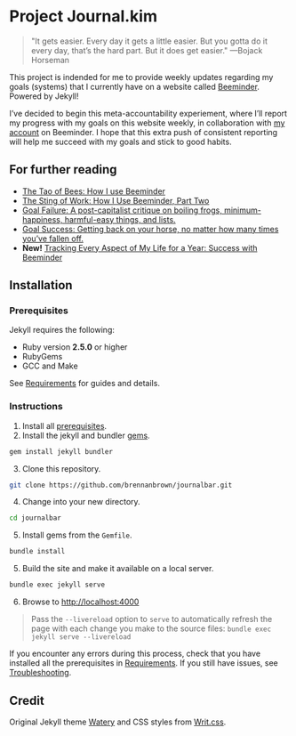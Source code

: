 # Project Journal.kim

> "It gets easier. Every day it gets a little easier. But you gotta do it every day, that’s the hard part. But it does get easier." —Bojack Horseman

This project is indended for me to provide weekly updates regarding my goals (systems) that I currently have on a website called [Beeminder](https://beeminder.com). Powered by Jekyll!

I’ve decided to begin this meta-accountability experiement, where I’ll report my progress with my goals on this website weekly, in collaboration with [my account](https://beeminder.com/brennanbrown) on Beeminder. I hope that this extra push of consistent reporting will help me succeed with my goals and stick to good habits.

## For further reading

- [The Tao of Bees: How I use Beeminder](https://blog.beeminder.com/tao/)
- [The Sting of Work: How I Use Beeminder, Part Two](https://blog.beeminder.com/tao2/)
- [Goal Failure: A post-capitalist critique on boiling frogs, minimum-happiness, harmful-easy things, and lists.](https://medium.com/@brennanbrown/goal-failure-bc3a39a0f418)
- [Goal Success: Getting back on your horse, no matter how many times you’ve fallen off.](https://medium.com/@brennanbrown/5-good-goals-ideas-and-why-86caddb33e70)
- **New!** [Tracking Every Aspect of My Life for a Year: Success with Beeminder](https://www.linkedin.com/pulse/tracking-every-aspect-my-life-year-brennan-kenneth-brown/)

## Installation

### Prerequisites

Jekyll requires the following:

- Ruby version **2.5.0** or higher
- RubyGems
- GCC and Make

See [Requirements](https://jekyllrb.com/docs/installation/#requirements) for guides and details.

### Instructions

1. Install all [prerequisites](https://jekyllrb.com/docs/installation/).
2. Install the jekyll and bundler [gems](https://jekyllrb.com/docs/ruby-101/#gems).

```bash
gem install jekyll bundler
```

3. Clone this repository.

```bash
git clone https://github.com/brennanbrown/journalbar.git
```

4. Change into your new directory.

```bash
cd journalbar
```

5. Install gems from the `Gemfile`.

```bash
bundle install
```

5. Build the site and make it available on a local server.

```bash
bundle exec jekyll serve
```

6. Browse to [http://localhost:4000](http://localhost:4000)

> Pass the `--livereload` option to `serve` to automatically refresh the page with each change you make to the source files: `bundle exec jekyll serve --livereload`

If you encounter any errors during this process, check that you have installed all the prerequisites in [Requirements](https://jekyllrb.com/docs/installation/#requirements).
If you still have issues, see [Troubleshooting](https://jekyllrb.com/docs/troubleshooting/#configuration-problems).

## Credit

Original Jekyll theme [Watery](https://github.com/brennanbrown/watery) and CSS styles from [Writ.css](https://writ.cmcenroe.me/).

